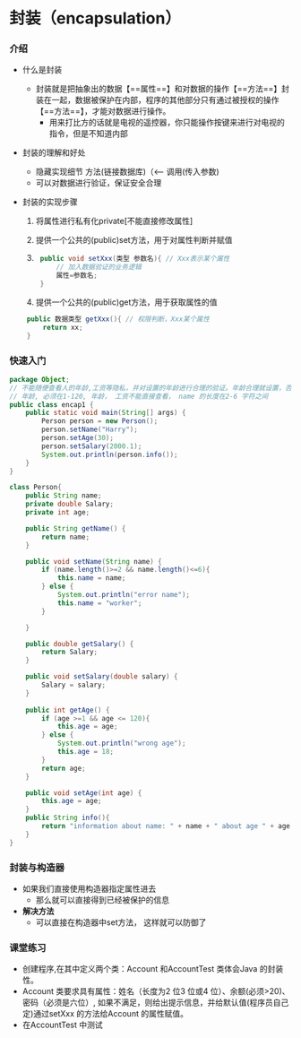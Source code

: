 # 封装（encapsulation）

### 介绍

- 什么是封装
    - 封装就是把抽象出的数据【==属性==】和对数据的操作【==方法==】封装在一起，数据被保护在内部，程序的其他部分只有通过被授权的操作【==方法==】，才能对数据进行操作。
        - 用来打比方的话就是电视的遥控器，你只能操作按键来进行对电视的指令，但是不知道内部

- 封装的理解和好处
    - 隐藏实现细节 方法(链接数据库)（<-- 调用(传入参数)
    - 可以对数据进行验证，保证安全合理

- 封装的实现步骤
  1. 将属性进行私有化private[不能直接修改属性]

  2. 提供一个公共的(public)set方法，用于对属性判断并赋值

  3. ```java
      public void setXxx(类型 参数名){ // Xxx表示某个属性
          // 加入数据验证的业务逻辑
          属性=参数名;
      }
      ```
      
  4. 提供一个公共的(public)get方法，用于获取属性的值
  
  	```java
     public 数据类型 getXxx(){ // 权限判断，Xxx某个属性
         return xx;
     }
     ```
  

### 快速入门

```java
package Object;
// 不能随便查看人的年龄,工资等隐私，并对设置的年龄进行合理的验证。年龄合理就设置，否则给默认
// 年龄, 必须在1-120, 年龄， 工资不能直接查看， name 的长度在2-6 字符之间
public class encap1 {
    public static void main(String[] args) {
        Person person = new Person();
        person.setName("Harry");
        person.setAge(30);
        person.setSalary(2000.1);
        System.out.println(person.info());
    }
}

class Person{
    public String name;
    private double Salary;
    private int age;

    public String getName() {
        return name;
    }

    public void setName(String name) {
        if (name.length()>=2 && name.length()<=6){
            this.name = name;
        } else {
            System.out.println("error name");
            this.name = "worker";
        }

    }

    public double getSalary() {
        return Salary;
    }

    public void setSalary(double salary) {
        Salary = salary;
    }
 
    public int getAge() {
        if (age >=1 && age <= 120){
            this.age = age;
        } else {
            System.out.println("wrong age");
            this.age = 18;
        }
        return age;
    }

    public void setAge(int age) {
        this.age = age;
    }
    public String info(){
        return "information about name: " + name + " about age " + age + " sal "+ Salary;
    }
}
```

### 封装与构造器

- 如果我们直接使用构造器指定属性进去
    - 那么就可以直接得到已经被保护的信息
- **解决方法**
    - 可以直接在构造器中set方法， 这样就可以防御了

### 课堂练习

 -  创建程序,在其中定义两个类：Account 和AccountTest 类体会Java 的封装性。
 -  Account 类要求具有属性：姓名（长度为2 位3 位或4 位）、余额(必须>20)、密码（必须是六位）, 如果不满足，则给出提示信息，并给默认值(程序员自己定)通过setXxx 的方法给Account 的属性赋值。
 -  在AccountTest 中测试
